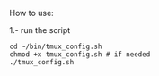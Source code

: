 How to use:

1.- run the script

```
cd ~/bin/tmux_config.sh
chmod +x tmux_config.sh # if needed
./tmux_config.sh
```
